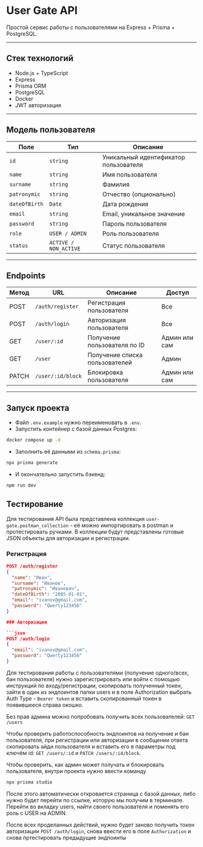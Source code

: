 # User Gate API

Простой сервис работы с пользователями на Express + Prisma + PostgreSQL.

---

## Стек технологий

- Node.js + TypeScript
- Express
- Prisma ORM
- PostgreSQL
- Docker
- JWT авторизация

---

## Модель пользователя

| Поле          | Тип                   | Описание                              |
| ------------- | --------------------- | ------------------------------------- |
| `id`          | `string`              | Уникальный идентификатор пользователя |
| `name`        | `string`              | Имя пользователя                      |
| `surname`     | `string`              | Фамилия                               |
| `patronymic`  | `string`              | Отчество (опционально)                |
| `dateOfBirth` | `Date`                | Дата рождения                         |
| `email`       | `string`              | Email, уникальное значение            |
| `password`    | `string`              | Пароль пользователя                   |
| `role`        | `USER / ADMIN`        | Роль пользователя                     |
| `status`      | `ACTIVE / NON_ACTIVE` | Статус пользователя                   |

---

## Endpoints

| Метод | URL               | Описание                       | Доступ        |
| ----- | ----------------- | ------------------------------ | ------------- |
| POST  | `/auth/register`  | Регистрация пользователя       | Все           |
| POST  | `/auth/login`     | Авторизация пользователя       | Все           |
| GET   | `/user/:id`       | Получение пользователя по ID   | Админ или сам |
| GET   | `/user`           | Получение списка пользователей | Админ         |
| PATCH | `/user/:id/block` | Блокировка пользователя        | Админ или сам |

---

## Запуск проекта

- Файл `.env.example` нужно переименовать в `.env`.
- Запустить контейнер с базой данных Postgres:

```bash
docker compose up -d
```

- Заполнить её данными из `schema.prisma`:

```bash
npx prisma generate
```

- И окончательно запустить бэкенд:

```bash
npm run dev
```

## Тестирование

Для тестирования API была представлена коллекция `user-gate.postman_collection` - её можно импортировать в postman и протестировать ручками. В коллекции будут представлены готовые JSON объекты для авторизации и регистрации.

### Регистрация

````json
POST /auth/register
{
  "name": "Иван",
  "surname": "Иванов",
  "patronymic": "Иванович",
  "dateOfBirth": "2005-01-01",
  "email": "ivanov@gmail.com",
  "password": "Qwerty123456"
}

### Авторизация

```json
POST /auth/login
{
  "email": "ivanov@gmail.com",
  "password": "Qwerty123456"
}
````

Для тестирования работы с пользователями (получение одного/всех, бан пользователя) нужно зарегистрировать или войти с помощью инструкций по входу/регистрации, скопировать полученный токен, зайти в один из эндпоинтов папки users и в поле Authorization выбрать Auth Type - `Bearer token` и вставить скопированный токен в появившееся справа окошко.

Без прав админа можно попробовать получить всех пользователей: `GET /users`

Чтобы проверить работоспособность эндпоинтов на получение и бан пользователя, при регистрации или авторизации в сообщении ответа скопировать айди пользователя и вставить его в параметры под ключём id: `GET /users/:id` и `PATCH /users/:id/block`.

Чтобы проверить, как админ может получать и блокировать пользователя, внутри проекта нужно ввести команду

```bash
npx prisma studio
```

После этого автоматически откровается страница с базой данных, либо нужно будет перейти по ссылке, которую мы получим в терминале. Перейти во вкладку users, найти своего пользователя и поменять его роль с USER на ADMIN.

После всех проделанных действий, нужно будет заново получить токен авторизации `POST /auth/login`, снова ввести его в поле `Authorization` и снова пртестировать предыдущие эндпоинты
